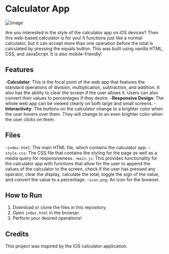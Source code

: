 # Calculator App

![image](https://github.com/tmatth11/calculator-app/assets/141206635/c020adee-21a0-4501-acfe-f02334e0aeef)

Are you interested in the style of the calculator app on iOS devices? Then this web-based calculator is for you! It functions just like a normal calculator, but it can accept more than one operation before the total is calculated by pressing the equals button. This was built using vanilla HTML, CSS, and JavaScript. It is also mobile-friendly!

## Features

-**Calculator**: This is the focal point of the web app that features the standard operations of division, multiplication, subtraction, and addition. It also has the ability to clear the screen if the user allows it. Users can also convert their values to percentages if they desire.
-**Responsive Design**: The whole web app can be viewed clearly on both large and small screens.
-**Interactivity**: The buttons on the calculator change to a brighter color when the user hovers over them. They will change to an even brighter color when the user clicks on them.

## Files

-`index.html`: The main HTML file, which contains the calculator app.
-`style.css`: The CSS file that contains the styling for the page as well as a media query for responsiveness.
-`main.js`: This provides functionality for the calculator app with functions that allow for the user to append the values of the calculator to the screen, check if the user has pressed any operator, clear the display, calculate the total, toggle the sign of the value, and convert the value to a percentage.
-`icon.png`: An icon for the browser.

## How to Run

1. Download or clone the files in this repository.
2. Open `index.html` in the browser.
3. Perform your desired operations!

## Credits

This project was inspired by the IOS calculator application.
